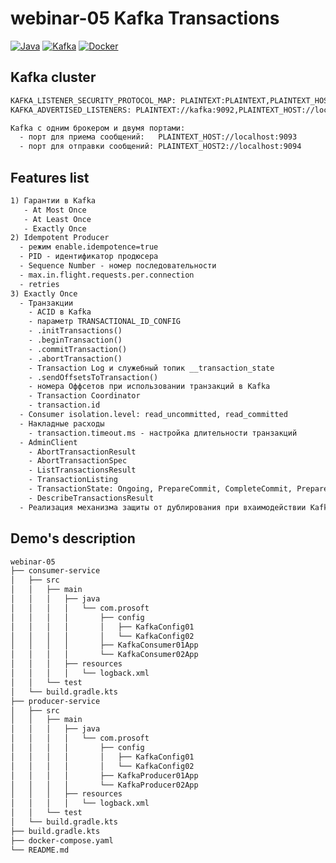 # webinar-05 Kafka Transactions
[![Java](https://img.shields.io/badge/Java-E43222??style=for-the-badge&logo=openjdk&logoColor=FFFFFF)](https://www.java.com/)
[![Kafka](https://img.shields.io/badge/Kafka-000000??style=for-the-badge&logo=apachekafka)](https://kafka.apache.org/)
[![Docker](https://img.shields.io/badge/Docker-0E2B62??style=for-the-badge&logo=Docker&logoColor=FFFFFF)](https://www.docker.com/)

## Kafka cluster
```txt
KAFKA_LISTENER_SECURITY_PROTOCOL_MAP: PLAINTEXT:PLAINTEXT,PLAINTEXT_HOST:PLAINTEXT,PLAINTEXT_HOST2:PLAINTEXT
KAFKA_ADVERTISED_LISTENERS: PLAINTEXT://kafka:9092,PLAINTEXT_HOST://localhost:9093,PLAINTEXT_HOST2://localhost:9094

Kafka с одним брокером и двумя портами: 
  - порт для приема сообщений:   PLAINTEXT_HOST://localhost:9093
  - порт для отправки сообщений: PLAINTEXT_HOST2://localhost:9094  
```

## Features list
```txt
1) Гарантии в Kafka
   - At Most Once
   - At Least Once
   - Exactly Once
2) Idempotent Producer
  - режим enable.idempotence=true
  - PID - идентификатор продюсера
  - Sequence Number - номер последовательности
  - max.in.flight.requests.per.connection
  - retries
3) Exactly Once
  - Транзакции
    - ACID в Kafka
    - параметр TRANSACTIONAL_ID_CONFIG
    - .initTransactions()
    - .beginTransaction()
    - .commitTransaction()
    - .abortTransaction()
    - Transaction Log и служебный топик __transaction_state
    - .sendOffsetsToTransaction()
    - номера Оффсетов при использовании транзакций в Kafka
    - Transaction Coordinator
    - transaction.id
  - Consumer isolation.level: read_uncommitted, read_committed 
  - Накладные расходы
    - transaction.timeout.ms - настройка длительности транзакций 
  - AdminClient
    - AbortTransactionResult
    - AbortTransactionSpec
    - ListTransactionsResult
    - TransactionListing
    - TransactionState: Ongoing, PrepareCommit, CompleteCommit, PrepareAbort, CompleteAbort, Empty. 
    - DescribeTransactionsResult
  - Реализация механизма защиты от дублирования при вхаимодействии Kafka с внешними системами.
```

## Demo's description
```txt
webinar-05
├── consumer-service
│   ├── src
│   │   ├── main
│   │   │   ├── java
│   │   │   │   └── com.prosoft
│   │   │   │       ├── config
│   │   │   │       │   ├── KafkaConfig01
│   │   │   │       │   └── KafkaConfig02
│   │   │   │       ├── KafkaConsumer01App
│   │   │   │       └── KafkaConsumer02App
│   │   │   ├── resources
│   │   │   │   └── logback.xml
│   │   └── test
│   └── build.gradle.kts
├── producer-service
│   ├── src
│   │   ├── main
│   │   │   ├── java
│   │   │   │   └── com.prosoft
│   │   │   │       ├── config
│   │   │   │       │   ├── KafkaConfig01
│   │   │   │       │   └── KafkaConfig02
│   │   │   │       ├── KafkaProducer01App
│   │   │   │       └── KafkaProducer02App
│   │   │   ├── resources
│   │   │   │   └── logback.xml
│   │   └── test
│   └── build.gradle.kts
├── build.gradle.kts
├── docker-compose.yaml
└── README.md
```
